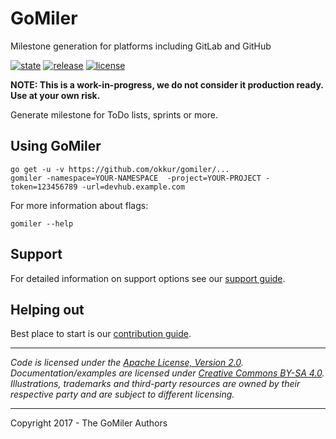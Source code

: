 # GoMiler

Milestone generation for platforms including GitLab and GitHub

 [![state](https://img.shields.io/badge/state-stable-green.svg)]() [![release](https://img.shields.io/github/release/okkur/gomiler.svg)](https://github.com/okkur/gomiler/releases) [![license](https://img.shields.io/github/license/okkur/gomiler.svg)](LICENSE)

**NOTE: This is a work-in-progress, we do not consider it production ready. Use at your own risk.**

Generate milestone for ToDo lists, sprints or more.

## Using GoMiler
```
go get -u -v https://github.com/okkur/gomiler/...
gomiler -namespace=YOUR-NAMESPACE  -project=YOUR-PROJECT -token=123456789 -url=devhub.example.com
```

For more information about flags:      
```
gomiler --help
```


## Support
For detailed information on support options see our [support guide](/SUPPORT.md).

## Helping out
Best place to start is our [contribution guide](/CONTRIBUTING.md).

----

*Code is licensed under the [Apache License, Version 2.0](/LICENSE).*  
*Documentation/examples are licensed under [Creative Commons BY-SA 4.0](/docs/LICENSE).*  
*Illustrations, trademarks and third-party resources are owned by their respective party and are subject to different licensing.*

---

Copyright 2017 - The GoMiler Authors

